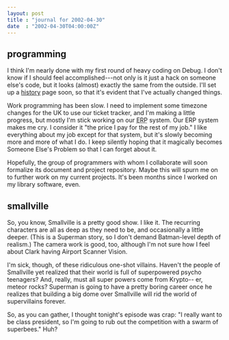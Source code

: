 ```yaml
---
layout: post
title : "journal for 2002-04-30"
date  : "2002-04-30T04:00:00Z"
---
```



## programming

I think I'm nearly done with my first round of heavy coding on Debug.  I don't know if I should feel accomplished---not only is it just a hack on someone else's code, but it looks (almost) exactly the same from the outside.  I'll set up a <a href='?page=D1m1'>history</a> page soon, so that it's evident that I've actually changed things.

Work programming has been slow.  I need to implement some timezone changes for the UK to use our ticket tracker, and I'm making a little progress, but mostly I'm stick working on our <acronym title='Enterprise Resource Planning'>ERP</acronym> system.  Our ERP system makes me cry.  I consider it "the price I pay for the rest of my job."  I like everything about my job except for that system, but it's slowly becoming more and more of what I do.  I keep silently hoping that it magically becomes Someone Else's Problem so that I can forget about it.

Hopefully, the group of programmers with whom I collaborate will soon formalize its document and project repository.  Maybe this will spurn me on to further work on my current projects.  It's been months since I worked on my library software, even.

## smallville

So, you know, Smallville is a pretty good show.  I like it.  The recurring characters are all as deep as they need to be, and occasionally a little deeper.  (This is a Superman story, so I don't demand Batman-level depth of realism.)  The camera work is good, too, although I'm not sure how I feel about Clark having Airport Scanner Vision.

I'm sick, though, of these ridiculous one-shot villains.  Haven't the people of Smallville yet realized that their world is full of superpowered psycho teenagers?  And, really, must all super powers come from Krypto-- er, meteor rocks?  Superman is going to have a pretty boring career once he realizes that building a big dome over Smallville will rid the world of supervillains forever.

So, as you can gather, I thought tonight's episode was crap:  "I really want to be class president, so I'm going to rub out the competition with a swarm of superbees."  Huh?

